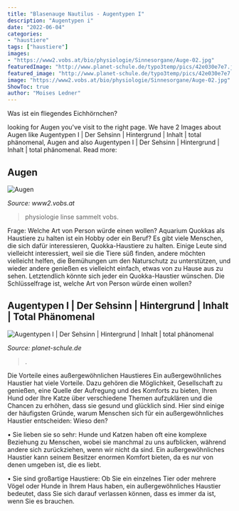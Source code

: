 ```yaml
---
title: "Blasenauge Nautilus - Augentypen I"
description: "Augentypen i"
date: "2022-06-04"
categories:
- "haustiere"
tags: ["haustiere"]
images:
- "https://www2.vobs.at/bio/physiologie/Sinnesorgane/Auge-02.jpg"
featuredImage: "http://www.planet-schule.de/typo3temp/pics/42e030e7e7.jpg"
featured_image: "http://www.planet-schule.de/typo3temp/pics/42e030e7e7.jpg"
image: "https://www2.vobs.at/bio/physiologie/Sinnesorgane/Auge-02.jpg"
ShowToc: true
author: "Moises Ledner"
---
```



Was ist ein fliegendes Eichhörnchen?

	

		
looking for Augen you've visit to the right page. We have 2 Images about Augen like Augentypen I | Der Sehsinn | Hintergrund | Inhalt | total phänomenal, Augen and also Augentypen I | Der Sehsinn | Hintergrund | Inhalt | total phänomenal. Read more:
		
    
## Augen

<img loading=lazy src="https://www2.vobs.at/bio/physiologie/Sinnesorgane/Auge-02.jpg" onerror="this.onerror=null;this.src='https://tse2.mm.bing.net/th?id=OIP.F0R8ebkFeP7ejvuWqT7ZmQAAAA&amp;pid=15.1';" alt="Augen">

_Source: www2.vobs.at_

>physiologie linse sammelt vobs. 

	

Frage: Welche Art von Person würde einen wollen?
Aquarium Quokkas als Haustiere zu halten ist ein Hobby oder ein Beruf?
Es gibt viele Menschen, die sich dafür interessieren, Quokka-Haustiere zu halten. Einige Leute sind vielleicht interessiert, weil sie die Tiere süß finden, andere möchten vielleicht helfen, die Bemühungen um den Naturschutz zu unterstützen, und wieder andere genießen es vielleicht einfach, etwas von zu Hause aus zu sehen. Letztendlich könnte sich jeder ein Quokka-Haustier wünschen. Die Schlüsselfrage ist, welche Art von Person würde einen wollen?

    
## Augentypen I | Der Sehsinn | Hintergrund | Inhalt | Total Phänomenal

<img loading=lazy src="http://www.planet-schule.de/typo3temp/pics/42e030e7e7.jpg" onerror="this.onerror=null;this.src='https://tse1.mm.bing.net/th?id=OIP.QOvUV7xVluClZ7_uNcaK7gHaEs&amp;pid=15.1';" alt="Augentypen I | Der Sehsinn | Hintergrund | Inhalt | total phänomenal">

_Source: planet-schule.de_

>. 

	

Die Vorteile eines außergewöhnlichen Haustieres
Ein außergewöhnliches Haustier hat viele Vorteile. Dazu gehören die Möglichkeit, Gesellschaft zu genießen, eine Quelle der Aufregung und des Komforts zu bieten, Ihren Hund oder Ihre Katze über verschiedene Themen aufzuklären und die Chancen zu erhöhen, dass sie gesund und glücklich sind. Hier sind einige der häufigsten Gründe, warum Menschen sich für ein außergewöhnliches Haustier entscheiden:
Wieso den?

• Sie lieben sie so sehr: Hunde und Katzen haben oft eine komplexe Beziehung zu Menschen, wobei sie manchmal zu uns aufblicken, während andere sich zurückziehen, wenn wir nicht da sind. Ein außergewöhnliches Haustier kann seinem Besitzer enormen Komfort bieten, da es nur von denen umgeben ist, die es liebt.

• Sie sind großartige Haustiere: Ob Sie ein einzelnes Tier oder mehrere Vögel oder Hunde in Ihrem Haus haben, ein außergewöhnliches Haustier bedeutet, dass Sie sich darauf verlassen können, dass es immer da ist, wenn Sie es brauchen.

